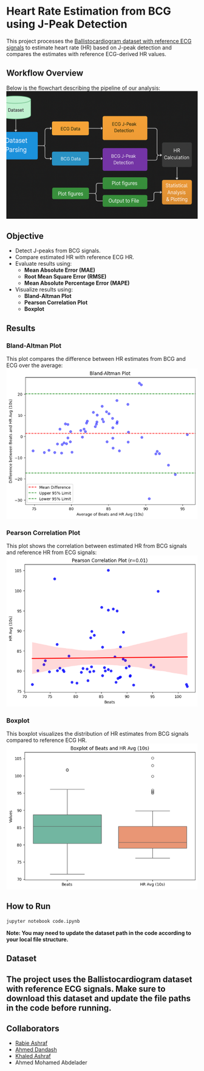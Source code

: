 # Heart Rate Estimation from BCG using J-Peak Detection

This project processes the [Ballistocardiogram dataset with reference ECG signals](https://figshare.com/articles/dataset/A_ballistocardiogram_dataset_with_reference_sensor_signals_in_long-term_natural_sleep_environments/26013157?file=46976602) to estimate heart rate (HR) based on J-peak detection and compares the estimates with reference ECG-derived HR values.

## Workflow Overview
Below is the flowchart describing the pipeline of our analysis:
![Workflow Diagram](results/Diagram.png)

## Objective
- Detect J-peaks from BCG signals.
- Compare estimated HR with reference ECG HR.
- Evaluate results using:
  - **Mean Absolute Error (MAE)**
  - **Root Mean Square Error (RMSE)**
  - **Mean Absolute Percentage Error (MAPE)**
- Visualize results using:
  - **Bland-Altman Plot**
  - **Pearson Correlation Plot**
  - **Boxplot**

## Results
### Bland-Altman Plot
This plot compares the difference between HR estimates from BCG and ECG over the average:
![Bland-Altman Plot](results/Bland-Altman%20Plot.PNG)

### Pearson Correlation Plot
This plot shows the correlation between estimated HR from BCG signals and reference HR from ECG signals:
![Pearson Correlation](results/Pearson%20Correlation.PNG)

### Boxplot
This boxplot visualizes the distribution of HR estimates from BCG signals compared to reference ECG HR.
![Boxplot](results/boxplot.png)
## How to Run
```bash
jupyter notebook code.ipynb
```
**Note: You may need to update the dataset path in the code according to your local file structure.**
## Dataset
The project uses the Ballistocardiogram dataset with reference ECG signals. Make sure to download this dataset and update the file paths in the code before running.
---
## Collaborators

- [Rabie Ashraf](https://github.com/RabieAshraf)
- [Ahmed Dandash](https://github.com/AhmedDandash)
- [Khaled Ashraf](https://github.com/KhaledAshrafAhmed)
- Ahmed Mohamed Abdelader


